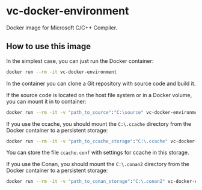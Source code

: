 # vc-docker-environment

Docker image for Microsoft C/C++ Compiler.

## How to use this image

In the simplest case, you can just run the Docker container:

```sh
docker run --rm -it vc-docker-environment
```

In the container you can clone a Git repository with source code and build it.

If the source code is located on the host file system or in a Docker volume, you can mount it in to container:

```sh
docker run --rm -it -v "path_to_source":"C:\source" vc-docker-environment
```

If you use the ccache, you should mount the `C:\.ccache` directory from the Docker container to a persistent storage:

```sh
docker run --rm -it -v "path_to_ccache_storage":"C:\.ccache" vc-docker-environment
```

You can store the file `ccache.conf` with settings for ccache in this storage.

If you use the Conan, you should mount the `C:\.conan2` directory from the Docker container to a persistent storage:

```sh
docker run --rm -it -v "path_to_conan_storage":"C:\.conan2" vc-docker-environment
```
